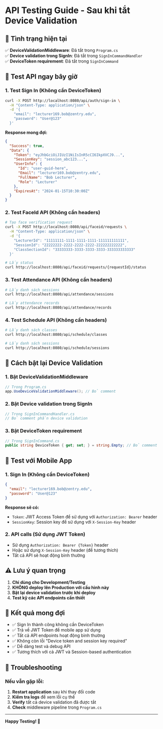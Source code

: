# API Testing Guide - Sau khi tắt Device Validation

## 🎯 Tình trạng hiện tại

✅ **DeviceValidationMiddleware**: Đã tắt trong `Program.cs`  
✅ **Device validation trong SignIn**: Đã tắt trong `SignInCommandHandler`  
✅ **DeviceToken requirement**: Đã tắt trong `SignInCommand`

## 🚀 Test API ngay bây giờ

### 1. **Test Sign In (Không cần DeviceToken)**

```bash
curl -X POST http://localhost:8080/api/auth/sign-in \
  -H "Content-Type: application/json" \
  -d '{
    "email": "lecturer169.bob@zentry.edu",
    "password": "User@123"
  }'
```

**Response mong đợi:**

```json
{
  "Success": true,
  "Data": {
    "Token": "eyJhbGciOiJIUzI1NiIsInR5cCI6IkpXVCJ9...",
    "SessionKey": "session_abc123...",
    "UserInfo": {
      "Id": "user-guid-here",
      "Email": "lecturer169.bob@zentry.edu",
      "FullName": "Bob Lecturer",
      "Role": "Lecturer"
    },
    "ExpiresAt": "2024-01-15T10:30:00Z"
  }
}
```

### 2. **Test FaceId API (Không cần headers)**

```bash
# Tạo face verification request
curl -X POST http://localhost:8080/api/faceid/requests \
  -H "Content-Type: application/json" \
  -d '{
    "LecturerId": "11111111-1111-1111-1111-111111111111",
    "SessionId": "22222222-2222-2222-2222-222222222222",
    "ClassSectionId": "33333333-3333-3333-3333-333333333333"
  }'

# Lấy status
curl http://localhost:8080/api/faceid/requests/{requestId}/status
```

### 3. **Test Attendance API (Không cần headers)**

```bash
# Lấy danh sách sessions
curl http://localhost:8080/api/attendance/sessions

# Lấy attendance records
curl http://localhost:8080/api/attendance/records
```

### 4. **Test Schedule API (Không cần headers)**

```bash
# Lấy danh sách classes
curl http://localhost:8080/api/schedule/classes

# Lấy danh sách sessions
curl http://localhost:8080/api/schedule/sessions
```

## 🔧 Cách bật lại Device Validation

### 1. **Bật DeviceValidationMiddleware**

```csharp
// Trong Program.cs
app.UseDeviceValidationMiddleware(); // Bỏ comment
```

### 2. **Bật Device validation trong SignIn**

```csharp
// Trong SignInCommandHandler.cs
// Bỏ comment phần device validation
```

### 3. **Bật DeviceToken requirement**

```csharp
// Trong SignInCommand.cs
public string DeviceToken { get; set; } = string.Empty; // Bỏ comment
```

## 📱 Test với Mobile App

### 1. **Sign In (Không cần DeviceToken)**

```json
{
  "email": "lecturer169.bob@zentry.edu",
  "password": "User@123"
}
```

**Response sẽ có:**

- `Token`: JWT Access Token để sử dụng với `Authorization: Bearer` header
- `SessionKey`: Session key để sử dụng với `X-Session-Key` header

### 2. **API calls (Sử dụng JWT Token)**

- Sử dụng `Authorization: Bearer {Token}` header
- Hoặc sử dụng `X-Session-Key` header (để tương thích)
- Tất cả API sẽ hoạt động bình thường

## ⚠️ Lưu ý quan trọng

1. **Chỉ dùng cho Development/Testing**
2. **KHÔNG deploy lên Production với cấu hình này**
3. **Bật lại device validation trước khi deploy**
4. **Test kỹ các API endpoints cần thiết**

## 🎉 Kết quả mong đợi

- ✅ Sign In thành công không cần DeviceToken
- ✅ Trả về JWT Token để mobile app sử dụng
- ✅ Tất cả API endpoints hoạt động bình thường
- ✅ Không còn lỗi "Device token and session key required"
- ✅ Dễ dàng test và debug API
- ✅ Tương thích với cả JWT và Session-based authentication

## 🚨 Troubleshooting

### Nếu vẫn gặp lỗi:

1. **Restart application** sau khi thay đổi code
2. **Kiểm tra logs** để xem lỗi cụ thể
3. **Verify** tất cả device validation đã được tắt
4. **Check** middleware pipeline trong `Program.cs`

---

**Happy Testing! 🎯**
